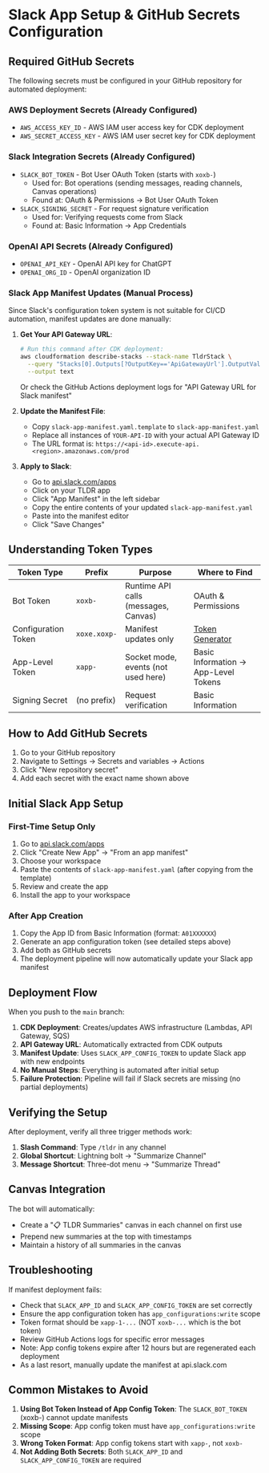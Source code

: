 # Slack App Setup & GitHub Secrets Configuration

## Required GitHub Secrets

The following secrets must be configured in your GitHub repository for automated deployment:

### AWS Deployment Secrets (Already Configured)
- `AWS_ACCESS_KEY_ID` - AWS IAM user access key for CDK deployment
- `AWS_SECRET_ACCESS_KEY` - AWS IAM user secret key for CDK deployment

### Slack Integration Secrets (Already Configured)
- `SLACK_BOT_TOKEN` - Bot User OAuth Token (starts with `xoxb-`)
  - Used for: Bot operations (sending messages, reading channels, Canvas operations)
  - Found at: OAuth & Permissions → Bot User OAuth Token
- `SLACK_SIGNING_SECRET` - For request signature verification
  - Used for: Verifying requests come from Slack
  - Found at: Basic Information → App Credentials

### OpenAI API Secrets (Already Configured)
- `OPENAI_API_KEY` - OpenAI API key for ChatGPT
- `OPENAI_ORG_ID` - OpenAI organization ID

### Slack App Manifest Updates (Manual Process)

Since Slack's configuration token system is not suitable for CI/CD automation, manifest updates are done manually:

1. **Get Your API Gateway URL**:
   ```bash
   # Run this command after CDK deployment:
   aws cloudformation describe-stacks --stack-name TldrStack \
     --query "Stacks[0].Outputs[?OutputKey=='ApiGatewayUrl'].OutputValue" \
     --output text
   ```
   Or check the GitHub Actions deployment logs for "API Gateway URL for Slack manifest"

2. **Update the Manifest File**:
   - Copy `slack-app-manifest.yaml.template` to `slack-app-manifest.yaml`
   - Replace all instances of `YOUR-API-ID` with your actual API Gateway ID
   - The URL format is: `https://<api-id>.execute-api.<region>.amazonaws.com/prod`

3. **Apply to Slack**:
   - Go to [api.slack.com/apps](https://api.slack.com/apps)
   - Click on your TLDR app
   - Click "App Manifest" in the left sidebar
   - Copy the entire contents of your updated `slack-app-manifest.yaml`
   - Paste into the manifest editor
   - Click "Save Changes"

## Understanding Token Types

| Token Type | Prefix | Purpose | Where to Find |
|------------|--------|---------|---------------|
| Bot Token | `xoxb-` | Runtime API calls (messages, Canvas) | OAuth & Permissions |
| Configuration Token | `xoxe.xoxp-` | Manifest updates only | [Token Generator](https://api.slack.com/reference/manifests#config_tokens) |
| App-Level Token | `xapp-` | Socket mode, events (not used here) | Basic Information → App-Level Tokens |
| Signing Secret | (no prefix) | Request verification | Basic Information |

## How to Add GitHub Secrets

1. Go to your GitHub repository
2. Navigate to Settings → Secrets and variables → Actions
3. Click "New repository secret"
4. Add each secret with the exact name shown above


## Initial Slack App Setup

### First-Time Setup Only

1. Go to [api.slack.com/apps](https://api.slack.com/apps)
2. Click "Create New App" → "From an app manifest"
3. Choose your workspace
4. Paste the contents of `slack-app-manifest.yaml` (after copying from the template)
5. Review and create the app
6. Install the app to your workspace

### After App Creation

1. Copy the App ID from Basic Information (format: `A01XXXXXX`)
2. Generate an app configuration token (see detailed steps above)
3. Add both as GitHub secrets
4. The deployment pipeline will now automatically update your Slack app manifest

## Deployment Flow

When you push to the `main` branch:

1. **CDK Deployment**: Creates/updates AWS infrastructure (Lambdas, API Gateway, SQS)
2. **API Gateway URL**: Automatically extracted from CDK outputs
3. **Manifest Update**: Uses `SLACK_APP_CONFIG_TOKEN` to update Slack app with new endpoints
4. **No Manual Steps**: Everything is automated after initial setup
5. **Failure Protection**: Pipeline will fail if Slack secrets are missing (no partial deployments)

## Verifying the Setup

After deployment, verify all three trigger methods work:

1. **Slash Command**: Type `/tldr` in any channel
2. **Global Shortcut**: Lightning bolt → "Summarize Channel"
3. **Message Shortcut**: Three-dot menu → "Summarize Thread"

## Canvas Integration

The bot will automatically:
- Create a "📋 TLDR Summaries" canvas in each channel on first use
- Prepend new summaries at the top with timestamps
- Maintain a history of all summaries in the canvas

## Troubleshooting

If manifest deployment fails:

- Check that `SLACK_APP_ID` and `SLACK_APP_CONFIG_TOKEN` are set correctly
- Ensure the app configuration token has `app_configurations:write` scope  
- Token format should be `xapp-1-...` (NOT `xoxb-...` which is the bot token)
- Review GitHub Actions logs for specific error messages
- Note: App config tokens expire after 12 hours but are regenerated each deployment
- As a last resort, manually update the manifest at api.slack.com

## Common Mistakes to Avoid

1. **Using Bot Token Instead of App Config Token**: The `SLACK_BOT_TOKEN` (xoxb-) cannot update manifests
2. **Missing Scope**: App config token must have `app_configurations:write` scope
3. **Wrong Token Format**: App config tokens start with `xapp-`, not `xoxb-`
4. **Not Adding Both Secrets**: Both `SLACK_APP_ID` and `SLACK_APP_CONFIG_TOKEN` are required
